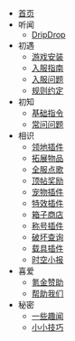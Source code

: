* [首页](README.md)
* 听闻
    * [DripDrop](about.md)
* 初遇
    * [游戏安装](installgame.md)
    * [入服指南](firstjoin.md)
    * [入服问题](joinproblem.md)
    * [规则约定](rules.md)
* 初知
    * [基础指令](command.md)
    * [常问问题](question.md)
* 相识
    * [领地插件](residence.md)
    * [拓展物品](itemsadder.md)
    * [全服点歌](allmusic.md)
    * [顶帖奖励](bbstopper.md)
    * [宠物插件](companions.md)
    * [特效插件](procosmetics.md)
    * [箱子商店](quickshop.md)
    * [称号插件](tags.md)
    * [破坏查询](coreprotect.md)
    * [载具插件](vehicles.md)
    * [时空小报](news.md)
* 喜爱
    * [氪金赞助](donate.md)
    * [帮助我们](helpus.md)
* 秘密
    * [一些趣闻](eggs.md)
    * [小小技巧](tips.md)